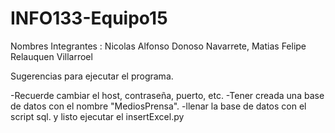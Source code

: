 # INFO133-Equipo15

Nombres Integrantes : Nicolas Alfonso Donoso Navarrete, Matias Felipe Relauquen Villarroel 

Sugerencias para ejecutar el programa.

-Recuerde cambiar el host, contraseña, puerto, etc.
-Tener creada una base de datos con el nombre "MediosPrensa".
-llenar la base de datos con el script sql. y listo ejecutar el insertExcel.py
